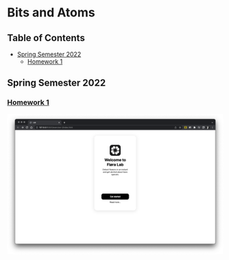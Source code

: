 # Bits and Atoms

## Table of Contents
- [Spring Semester 2022](#spring-semester-2022)
  - [Homework 1](#homework-1)

## Spring Semester 2022
### [Homework 1](spring-semester-2022/exercise-1)
![Homework 1](readme-resources/200522-bits-atoms-exercise-1.png)
